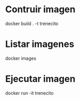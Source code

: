 # Contruir imagen
docker build . -t trenecito

# Listar imagenes
docker images

# Ejecutar imagen
docker run -it trenecito